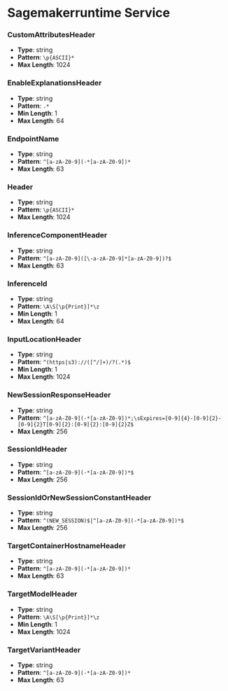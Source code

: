# Sagemakerruntime Service

### CustomAttributesHeader
- **Type**: string
- **Pattern**: `\p{ASCII}*`
- **Max Length**: 1024

### EnableExplanationsHeader
- **Type**: string
- **Pattern**: `.*`
- **Min Length**: 1
- **Max Length**: 64

### EndpointName
- **Type**: string
- **Pattern**: `^[a-zA-Z0-9](-*[a-zA-Z0-9])*`
- **Max Length**: 63

### Header
- **Type**: string
- **Pattern**: `\p{ASCII}*`
- **Max Length**: 1024

### InferenceComponentHeader
- **Type**: string
- **Pattern**: `^[a-zA-Z0-9]([\-a-zA-Z0-9]*[a-zA-Z0-9])?$`
- **Max Length**: 63

### InferenceId
- **Type**: string
- **Pattern**: `\A\S[\p{Print}]*\z`
- **Min Length**: 1
- **Max Length**: 64

### InputLocationHeader
- **Type**: string
- **Pattern**: `^(https|s3)://([^/]+)/?(.*)$`
- **Min Length**: 1
- **Max Length**: 1024

### NewSessionResponseHeader
- **Type**: string
- **Pattern**: `^[a-zA-Z0-9](-*[a-zA-Z0-9])*;\sExpires=[0-9]{4}-[0-9]{2}-[0-9]{2}T[0-9]{2}:[0-9]{2}:[0-9]{2}Z$`
- **Max Length**: 256

### SessionIdHeader
- **Type**: string
- **Pattern**: `^[a-zA-Z0-9](-*[a-zA-Z0-9])*$`
- **Max Length**: 256

### SessionIdOrNewSessionConstantHeader
- **Type**: string
- **Pattern**: `^(NEW_SESSION)$|^[a-zA-Z0-9](-*[a-zA-Z0-9])*$`
- **Max Length**: 256

### TargetContainerHostnameHeader
- **Type**: string
- **Pattern**: `^[a-zA-Z0-9](-*[a-zA-Z0-9])*`
- **Max Length**: 63

### TargetModelHeader
- **Type**: string
- **Pattern**: `\A\S[\p{Print}]*\z`
- **Min Length**: 1
- **Max Length**: 1024

### TargetVariantHeader
- **Type**: string
- **Pattern**: `^[a-zA-Z0-9](-*[a-zA-Z0-9])*`
- **Max Length**: 63

